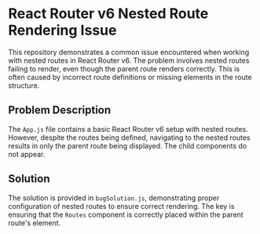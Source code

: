 # React Router v6 Nested Route Rendering Issue

This repository demonstrates a common issue encountered when working with nested routes in React Router v6.  The problem involves nested routes failing to render, even though the parent route renders correctly. This is often caused by incorrect route definitions or missing elements in the route structure.

## Problem Description

The `App.js` file contains a basic React Router v6 setup with nested routes.  However, despite the routes being defined, navigating to the nested routes results in only the parent route being displayed.  The child components do not appear.

## Solution

The solution is provided in `bugSolution.js`, demonstrating proper configuration of nested routes to ensure correct rendering.  The key is ensuring that the `Routes` component is correctly placed within the parent route's element.